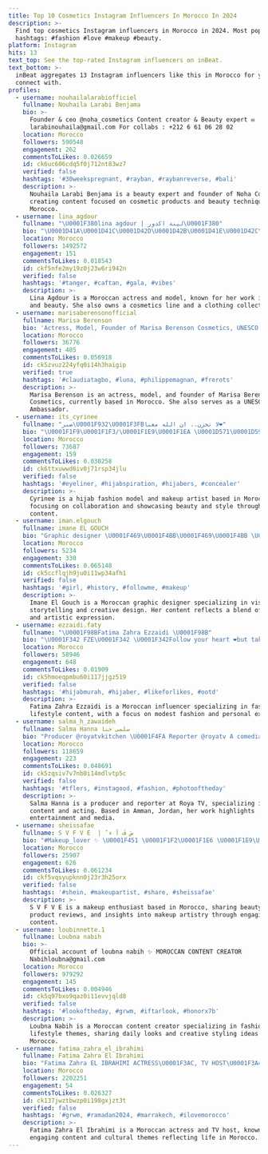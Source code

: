 ```yaml
---
title: Top 10 Cosmetics Instagram Influencers In Morocco In 2024
description: >-
  Find top cosmetics Instagram influencers in Morocco in 2024. Most popular
  hashtags: #fashion #love #makeup #beauty.
platform: Instagram
hits: 13
text_top: See the top-rated Instagram influencers on inBeat.
text_bottom: >-
  inBeat aggregates 13 Instagram influencers like this in Morocco for you to
  connect with.
profiles:
  - username: nouhailalarabiofficiel
    fullname: Nouhaila Larabi Benjama
    bio: >-
      Founder & ceo @noha_cosmetics Content creator & Beauty expert ✉️
      larabinouhaila@gmail.com For collabs : +212 6 61 06 28 02
    location: Morocco
    followers: 590548
    engagement: 262
    commentsToLikes: 0.026659
    id: ck6uc606cdq5f0j712nt83wz7
    verified: false
    hashtags: '#30weekspregnant, #rayban, #raybanreverse, #bali'
    description: >-
      Nouhaila Larabi Benjama is a beauty expert and founder of Noha Cosmetics,
      creating content focused on cosmetic products and beauty techniques from
      Morocco.
  - username: lina_agdour
    fullname: "\U0001F380lina agdour | لينة اكدور\U0001F380"
    bio: "\U0001D41A\U0001D41C\U0001D42D\U0001D42B\U0001D41E\U0001D42C\U0001D42C/\U0001D426\U0001D428\U0001D41D\U0001D41E\U0001D425 \U0001F4CD:\U0001F1F2\U0001F1E6\U0001F1E6\U0001F1EA \U0001D40C\U0001D422\U0001D427\U0001D422 \U0001D426\U0001D422\U0001D42C\U0001D42C \U0001D426\U0001D41A\U0001D42B\U0001D428\U0001D41C2020 Owner of: @lina_agdour_collection & @lina_agdour_cosmetics \U0001D41A\U0001D41C\U0001D41C\U0001D428\U0001D42E\U0001D427\U0001D42D \U0001D426\U0001D41A\U0001D427\U0001D41A\U0001D420\U0001D41E\U0001D41D \U0001D41B\U0001D432 \U0001D429\U0001D41A\U0001D42B\U0001D41E\U0001D427\U0001D42D\U0001D42C @diamond_agency_ma"
    location: Morocco
    followers: 1492572
    engagement: 151
    commentsToLikes: 0.018543
    id: ckf5nfe2my19z0j23w6ri942n
    verified: false
    hashtags: '#tanger, #caftan, #gala, #vibes'
    description: >-
      Lina Agdour is a Moroccan actress and model, known for her work in fashion
      and beauty. She also owns a cosmetics line and a clothing collection.
  - username: marisaberensonofficial
    fullname: Marisa Berenson
    bio: 'Actress, Model, Founder of Marisa Berenson Cosmetics, UNESCO Ambassador'
    location: Morocco
    followers: 36776
    engagement: 405
    commentsToLikes: 0.056918
    id: ck5zvuz224yfq0i14h3haigip
    verified: true
    hashtags: '#claudiatagbo, #luna, #philippemagnan, #frerots'
    description: >-
      Marisa Berenson is an actress, model, and founder of Marisa Berenson
      Cosmetics, currently based in Morocco. She also serves as a UNESCO
      Ambassador.
  - username: its_cyrinee
    fullname: "صبر\U0001F932\U0001F3FBلا تحزن.. ان الله معنا❤️"
    bio: "\U0001F1F9\U0001F1F3/\U0001F1E9\U0001F1EA \U0001D571\U0001D594\U0001D597 \U0001D588\U0001D594\U0001D591\U0001D591\U0001D586\U0001D587\U0001D594\U0001D597\U0001D586\U0001D599\U0001D58E\U0001D594\U0001D593 \U0001F4E8 ▪️ hijab fashion ▪️Model ▪️ make up artist"
    location: Morocco
    followers: 73687
    engagement: 159
    commentsToLikes: 0.030258
    id: ck6ttxuwwd6iv0j71rsp34jlu
    verified: false
    hashtags: '#eyeliner, #hijabspiration, #hijabers, #concealer'
    description: >-
      Cyrinee is a hijab fashion model and makeup artist based in Morocco,
      focusing on collaboration and showcasing beauty and style through her
      content.
  - username: iman.elgouch
    fullname: imane EL GOUCH
    bio: "Graphic designer \U0001F469‍\U0001F4BB\U0001F469‍\U0001F4BB \U0001F1F2\U0001F1E6 Spread love and happiness ❤️❤️\U0001F60D☺️ Moroccan \U0001F1F2\U0001F1E6\U0001F1F2\U0001F1E6\U0001F1F2\U0001F1E6"
    location: Morocco
    followers: 5234
    engagement: 330
    commentsToLikes: 0.065148
    id: ck5ccflqjh9ju0i11wp34afh1
    verified: false
    hashtags: '#girl, #history, #followme, #makeup'
    description: >-
      Imane El Gouch is a Moroccan graphic designer specializing in visual
      storytelling and creative design. Her content reflects a blend of culture
      and artistic expression.
  - username: ezzaidi.faty
    fullname: "\U0001F98BFatima Zahra Ezzaidi \U0001F98B"
    bio: "\U0001F342 FZE\U0001F342 \U0001F342Follow your heart ❤️but take your brain \U0001F9E0with you \U0001F4CDCasablanca,maroc \U0001F1F2\U0001F1E6 \U0001F1F2\U0001F1E6 \U0001F4E7 fatimazahraezzaidi5@gmail.com"
    location: Morocco
    followers: 58946
    engagement: 648
    commentsToLikes: 0.01909
    id: ck5hmoeqpmbu60i117jjgz519
    verified: false
    hashtags: '#hijabmurah, #hijaber, #likeforlikes, #ootd'
    description: >-
      Fatima Zahra Ezzaidi is a Moroccan influencer specializing in fashion and
      lifestyle content, with a focus on modest fashion and personal expression.
  - username: salma_h_zawaideh
    fullname: Salma Hanna سلمى حنا
    bio: "Producer @royatvkitchen \U0001F4FA Reporter @royatv A comedian actress \U0001F939‍♀️\U0001F3A5\U0001F4FD️ September 1991 Snapchat: salma_zawaideh \U0001F4CDAmman, Jordan"
    location: Morocco
    followers: 118659
    engagement: 223
    commentsToLikes: 0.048691
    id: ck5zqsiv7v7nb0i14mdlvtp5c
    verified: false
    hashtags: '#tflers, #instagood, #fashion, #photooftheday'
    description: >-
      Salma Hanna is a producer and reporter at Roya TV, specializing in comedic
      content and acting. Based in Amman, Jordan, her work highlights
      entertainment and media.
  - username: sheissafae
    fullname: S V F V E  |  ْصَ فَ آ ء
    bio: "#Makeup_lover ✨ \U0001F451 \U0001F1F2\U0001F1E6 \U0001F1E9\U0001F1FF\U0001F1F9\U0001F1F3\U0001F1F1\U0001F1FE\U0001F1EA\U0001F1EC «\_..I swear to love u all my life\_» \U0001F47B: safaeelwali98 \U0001F48C: safaeelwali@gmail.com \U0001F4F9: Sophie’s Life \U0001F447\U0001F3FB"
    location: Morocco
    followers: 25907
    engagement: 626
    commentsToLikes: 0.061234
    id: ckf5vqsyupknn0j23r3h25orx
    verified: false
    hashtags: '#shein, #makeupartist, #share, #sheissafae'
    description: >-
      S V F V E is a makeup enthusiast based in Morocco, sharing beauty tips,
      product reviews, and insights into makeup artistry through engaging
      content.
  - username: loubinnette.1
    fullname: Loubna nabih
    bio: >-
      Official account of loubna nabih ✨ MOROCCAN CONTENT CREATOR
      Nabihloubna@gmail.com
    location: Morocco
    followers: 979292
    engagement: 145
    commentsToLikes: 0.004946
    id: ck5q97bxo9qaz0i11evvjqld8
    verified: false
    hashtags: '#lookoftheday, #grwm, #iftarlook, #honorx7b'
    description: >-
      Loubna Nabih is a Moroccan content creator specializing in fashion and
      lifestyle themes, sharing daily looks and creative styling ideas from
      Morocco.
  - username: fatima_zahra_el_ibrahimi
    fullname: Fatima Zahra El Ibrahimi
    bio: "Fatima Zahra EL IBRAHIMI ACTRESS\U0001F3AC, TV HOST\U0001F3A4 \U0001F1F2\U0001F1E6 \U0001F4E9: contact.fatimazahraelibrahimi@gmail.com YouTube ⬇️⬇️ جليسة عند فاطمة الزهراء. #glissa"
    location: Morocco
    followers: 2202251
    engagement: 54
    commentsToLikes: 0.026327
    id: ck137jwztbwzp0i198gxjzt3t
    verified: false
    hashtags: '#grwm, #ramadan2024, #marrakech, #ilovemorocco'
    description: >-
      Fatima Zahra El Ibrahimi is a Moroccan actress and TV host, known for her
      engaging content and cultural themes reflecting life in Morocco.
---
```


